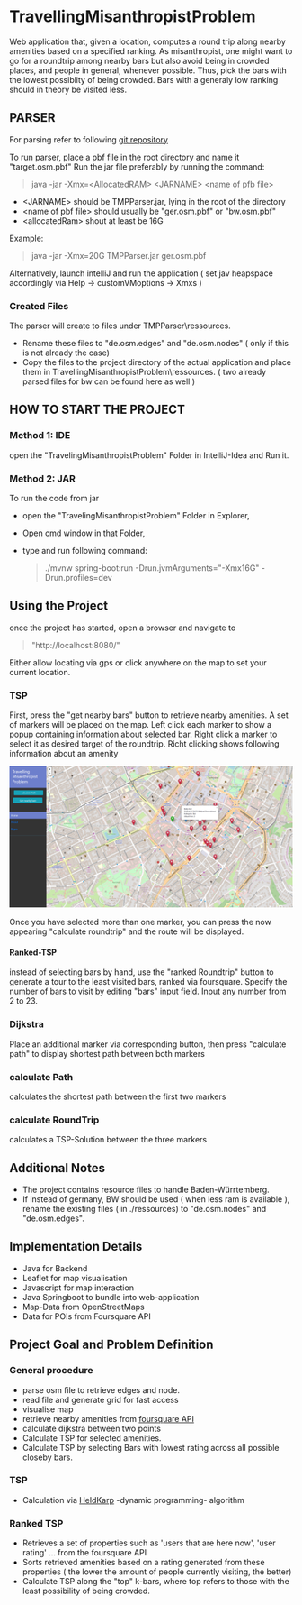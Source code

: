 # TravellingMisanthropistProblem

Web application that, given a location, computes a round trip along nearby amenities based on a specified ranking.
As misanthropist, one might want to go for a roundtrip among nearby bars but also avoid being in crowded places, and people in general, whenever possible.
Thus, pick the bars with the lowest possiblity of being crowded.
Bars with a generaly low ranking should in theory be visited less.

## PARSER
For parsing refer to following [git repository](https://github.com/StraysWonderland/TMP_Parser)
   
To run parser, place a pbf file in the root directory and name it "target.osm.pbf"
Run the jar file preferably by running the command:
   >  java  -jar  -Xmx=\<AllocatedRAM> \<JARNAME> \<name of pfb file>
   
*   \<JARNAME> should be TMPParser.jar, lying in the root of the directory
*   \<name of pbf file> should usually be "ger.osm.pbf" or "bw.osm.pbf"
*   \<allocatedRam> shout at least be 16G

Example:
   >  java -jar -Xmx=20G TMPParser.jar ger.osm.pbf

Alternatively, launch intelliJ and run the application ( set jav heapspace accordingly via Help -> customVMoptions -> Xmxs )

### Created Files
The parser will create to files under TMPParser\ressources.

*   Rename these files to "de.osm.edges" and "de.osm.nodes" ( only if this is not already the case)
*   Copy the files to the project directory of the actual application and place them in TravellingMisanthropistProblem\ressources. 
( two already parsed files for bw can be found here as well )

## HOW TO START THE PROJECT

### Method 1: IDE
open the "TravelingMisanthropistProblem" Folder in IntelliJ-Idea and Run it.

### Method 2: JAR
To run the code from jar

*   open the "TravelingMisanthropistProblem" Folder in Explorer,
*   Open cmd window in that Folder,
*   type and run following command:

    >  ./mvnw spring-boot:run -Drun.jvmArguments="-Xmx16G" -Drun.profiles=dev

## Using the Project
once the project has started, open a browser and navigate to 

   >  "http://localhost:8080/"

Either allow locating via gps or click anywhere on the map to set your current location.

### TSP
First, press the "get nearby bars" button to retrieve nearby amenities.
A set of markers will be placed on the map.
Left click each marker to show a popup containing information about selected bar.
Right click a marker to select it as desired target of the roundtrip. 
Richt clicking shows following information about an amenity

![Popup information](images/hereNow.PNG "Popup info")

Once you have selected more than one marker, you can press the now appearing "calculate roundtrip" and the route will be displayed.

#### Ranked-TSP
instead of selecting bars by hand, use the "ranked Roundtrip" button to generate a tour to the least visited bars, ranked via foursquare.
Specify the number of bars to visit by editing "bars" input field.
Input any number from 2 to 23.

### Dijkstra
Place an additional marker via corresponding button, then press "calculate path" to display shortest path between both markers 

### calculate Path
calculates the shortest path between the first two markers

### calculate RoundTrip
calculates a TSP-Solution between the three markers

## Additional Notes
*   The project contains resource files to handle Baden-Würrtemberg.
*   If instead of germany, BW should be used ( when less ram is available ), rename the existing files ( in ./ressources) to "de.osm.nodes" and "de.osm.edges".

## Implementation Details
*   Java for Backend
*   Leaflet for map visualisation
*   Javascript for map interaction
*   Java Springboot to bundle into web-application
*   Map-Data from OpenStreetMaps
*   Data for POIs from Foursquare API

## Project Goal and Problem Definition
### General procedure
*   parse osm file to retrieve edges and node.
*   read file and generate grid for fast access
*   visualise map
*   retrieve nearby amenities from [foursquare API](https://de.foursquare.com/)
*   calculate dijkstra between two points
*   Calculate TSP for selected amenities.
*   Calculate TSP by selecting Bars with lowest rating across all possible closeby bars.

### TSP
*   Calculation via [HeldKarp](https://en.wikipedia.org/wiki/Held%E2%80%93Karp_algorithm) -dynamic programming- algorithm

### Ranked TSP
*   Retrieves a set of properties such as 'users that are here now', 'user rating' ... from the foursquare API
*   Sorts retrieved amenities based on a rating generated from these properties ( the lower the amount of people currently visiting, the better)
*   Calculate TSP along the "top" k-bars, where top refers to those with the least possibility of being crowded.

